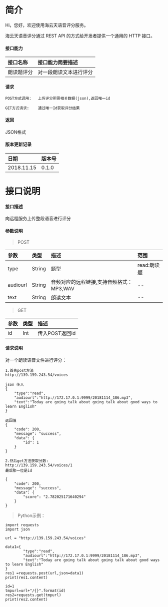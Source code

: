 # 简介
Hi，您好，欢迎使用海云天语音评分服务。

海云天语音评分通过 REST API 的方式给开发者提供一个通用的 HTTP 接口。

#### 接口能力
|接口名称|接口能力简要描述|
|:---|:---|
|朗读题评分|对一段朗读文本进行评分|

#### 请求


    POST方式调用:   上传评分所需相关数据(json),返回唯一id
    
    GET方式请求:    通过唯一Id获取评分结果


#### 返回
JSON格式

#### 版本更新记录

|日期|版本号|
|:---|:---|
|2018.11.15|0.1.0|

# 接口说明
#### 接口描述
向远程服务上传整段语音进行评分

#### 参数说明
> POST

|参数|类型|描述|范围|
|:---|:---|:---|:---|
|type|String|题型|read:朗读题|
|audiourl|String|音频对应的远程链接,支持音频格式：MP3,WAV|--|
|text|String|朗读文本|--|


> GET

|参数|类型|描述|
|:---|:---|:---|
|id|Int|传入POST返回Id|

#### 请求说明
对一个朗读语音文件进行评分：

```
1.首先post方法
http://139.159.243.54/voices

json 传入
{
    "type":"read",
    "audiourl":"http://172.17.0.1:9999/20181114_186.mp3",
    "text":"Today are going talk about going talk about good ways to learn English"
}

返回值
{
    "code": 200,
    "message": "success",
    "data": {
        "id": 1
    }
}

2.然后get方法获取分数:
http://139.159.243.54/voices/1
最后那一位是id

{
    "code": 200,
    "message": "success",
    "data": {
        "score": "2.782025171640294"
    }
}

```

> Python示例：

```
import requests
import json

url = "http://139.159.243.54/voices"

data1={
		"type":"read",
        "audiourl":"http://172.17.0.1:9999/20181114_186.mp3",
        "text":"Today are going talk about going talk about good ways to learn English"
}
res1 =requests.post(url,json=data1)
print(res1.content)

id=1
tmpurl=url+"/{}".format(id)
res2=requests.get(tmpurl)
print(res2.content)
```
